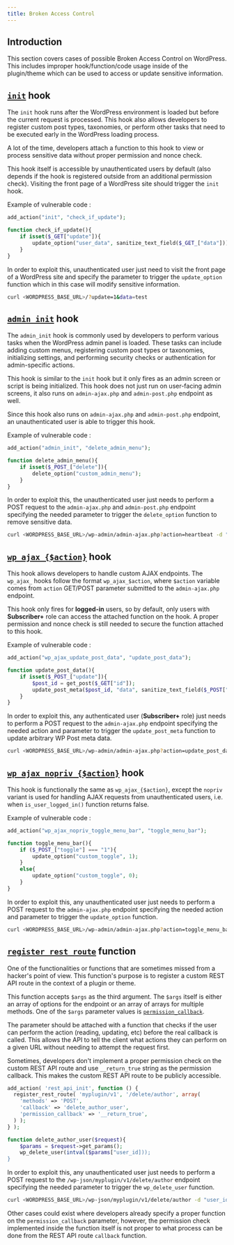 ```yaml
---
title: Broken Access Control
---
```


## Introduction

This section covers cases of possible Broken Access Control on WordPress. This includes improper hook/function/code usage inside of the plugin/theme which can be used to access or update sensitive information.

## [`init`](https://developer.wordpress.org/reference/hooks/init/) hook

The `init` hook runs after the WordPress environment is loaded but before the current request is processed. This hook also allows developers to register custom post types, taxonomies, or perform other tasks that need to be executed early in the WordPress loading process. 

A lot of the time, developers attach a function to this hook to view or process sensitive data without proper permission and nonce check.

This hook itself is accessible by unauthenticated users by default (also depends if the hook is registered outside from an additional permission check). Visiting the front page of a WordPress site should trigger the `init` hook.

Example of vulnerable code :

```php
add_action("init", "check_if_update");

function check_if_update(){
    if isset($_GET["update"]){
        update_option("user_data", sanitize_text_field($_GET_["data"]));
    }
}
```

In order to exploit this, unauthenticated user just need to visit the front page of a WordPress site and specify the parameter to trigger the `update_option` function which in this case will modify sensitive information.

```bash
curl <WORDPRESS_BASE_URL>/?update=1&data=test
```

## [`admin_init`](https://developer.wordpress.org/reference/hooks/admin_init/) hook

The `admin_init` hook is commonly used by developers to perform various tasks when the WordPress admin panel is loaded. These tasks can include adding custom menus, registering custom post types or taxonomies, initializing settings, and performing security checks or authentication for admin-specific actions.

This hook is similar to the `init` hook but it only fires as an admin screen or script is being initialized. This hook does not just run on user-facing admin screens, it also runs on `admin-ajax.php` and `admin-post.php` endpoint as well.

Since this hook also runs on `admin-ajax.php` and `admin-post.php` endpoint, an unauthenticated user is able to trigger this hook.

Example of vulnerable code :

```php
add_action("admin_init", "delete_admin_menu");

function delete_admin_menu(){
    if isset($_POST_["delete"]){
        delete_option("custom_admin_menu");
    }
}
```

In order to exploit this, the unauthenticated user just needs to perform a POST request to the `admin-ajax.php` and `admin-post.php` endpoint specifying the needed parameter to trigger the `delete_option` function to remove sensitive data.

```bash
curl <WORDPRESS_BASE_URL>/wp-admin/admin-ajax.php?action=heartbeat -d "delete=1"
```

## [`wp_ajax_{$action}`](https://developer.wordpress.org/reference/hooks/wp_ajax_action/) hook

This hook allows developers to handle custom AJAX endpoints. The `wp_ajax_` hooks follow the format `wp_ajax_$action`, where `$action` variable comes from `action` GET/POST parameter submitted to the `admin-ajax.php` endpoint.

This hook only fires for **logged-in** users, so by default, only users with **Subscriber+** role can access the attached function on the hook. A proper permission and nonce check is still needed to secure the function attached to this hook.

Example of vulnerable code :

```php
add_action("wp_ajax_update_post_data", "update_post_data");

function update_post_data(){
    if isset($_POST_["update"]){
        $post_id = get_post($_GET["id"]);
        update_post_meta($post_id, "data", sanitize_text_field($_POST["data"]));
    }
}
```

In order to exploit this, any authenticated user (**Subscriber+** role) just needs to perform a POST request to the `admin-ajax.php` endpoint specifying the needed action and parameter to trigger the `update_post_meta` function to update arbitrary WP Post meta data.

```bash
curl <WORDPRESS_BASE_URL>/wp-admin/admin-ajax.php?action=update_post_data&update=1 -d "id=1&data=changed"
``` 

## [`wp_ajax_nopriv_{$action}`](https://developer.wordpress.org/reference/hooks/wp_ajax_nopriv_action/) hook

This hook is functionally the same as `wp_ajax_{$action}`, except the `nopriv` variant is used for handling AJAX requests from unauthenticated users, i.e. when `is_user_logged_in()` function returns false.

Example of vulnerable code :

```php
add_action("wp_ajax_nopriv_toggle_menu_bar", "toggle_menu_bar");

function toggle_menu_bar(){
    if ($_POST_["toggle"] === "1"){
        update_option("custom_toggle", 1);
    }
    else{
        update_option("custom_toggle", 0);
    }
}
```

In order to exploit this, any unauthenticated user just needs to perform a POST request to the `admin-ajax.php` endpoint specifying the needed action and parameter to trigger the `update_option` function.

```bash
curl <WORDPRESS_BASE_URL>/wp-admin/admin-ajax.php?action=toggle_menu_bar -d "toggle=1"
``` 

## [`register_rest_route`](https://developer.wordpress.org/reference/functions/register_rest_route/) function

One of the functionalities or functions that are sometimes missed from a hacker's point of view. This function's purpose is to register a custom REST API route in the context of a plugin or theme. 

This function accepts `$args` as the third argument. The `$args` itself is either an array of options for the endpoint or an array of arrays for multiple methods. One of the `$args` parameter values is [`permission_callback`](https://developer.wordpress.org/rest-api/extending-the-rest-api/adding-custom-endpoints/#permissions-callback). 

The parameter should be attached with a function that checks if the user can perform the action (reading, updating, etc) before the real callback is called. This allows the API to tell the client what actions they can perform on a given URL without needing to attempt the request first.

Sometimes, developers don't implement a proper permission check on the custom REST API route and use `__return_true` string as the permission callback. This makes the custom REST API route to be publicly accessible.

```php
add_action( 'rest_api_init', function () {
  register_rest_route( 'myplugin/v1', '/delete/author', array(
    'methods' => 'POST',
    'callback' => 'delete_author_user',
    'permission_callback' => '__return_true',
  ) );
} );

function delete_author_user($request){
    $params = $request->get_params();
    wp_delete_user(intval($params["user_id]));
}
```

In order to exploit this, any unauthenticated user just needs to perform a POST request to the `/wp-json/myplugin/v1/delete/author` endpoint specifying the needed parameter to trigger the `wp_delete_user` function.

```bash
curl <WORDPRESS_BASE_URL>/wp-json/myplugin/v1/delete/author -d "user_id=1"
``` 

Other cases could exist where developers already specify a proper function on the `permission_callback` parameter, however, the permission check implemented inside the function itself is not proper to what process can be done from the REST API route `callback` function.
